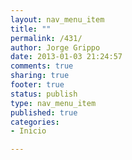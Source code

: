 ```yaml
--- 
layout: nav_menu_item
title: ""
permalink: /431/
author: Jorge Grippo
date: 2013-01-03 21:24:57
comments: true
sharing: true
footer: true
status: publish
type: nav_menu_item
published: true
categories: 
- Inicio

---
```

<!-- 431 -->
 

